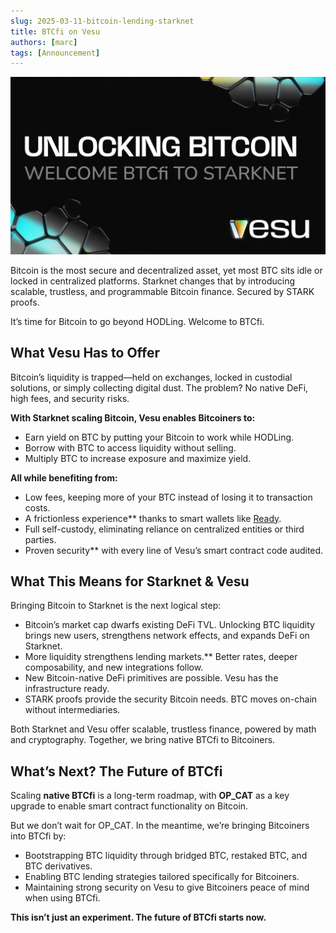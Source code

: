 ```yaml
---
slug: 2025-03-11-bitcoin-lending-starknet
title: BTCfi on Vesu
authors: [marc]
tags: [Announcement]
---
```


![Welcome BTCfi to Vesu](unlock-bitcoin-on-vesu.png)

Bitcoin is the most secure and decentralized asset, yet most BTC sits idle or locked in centralized platforms. Starknet changes that by introducing scalable, trustless, and programmable Bitcoin finance. Secured by STARK proofs.

It’s time for Bitcoin to go beyond HODLing. Welcome to BTCfi.

## What Vesu Has to Offer  

Bitcoin’s liquidity is trapped—held on exchanges, locked in custodial solutions, or simply collecting digital dust. The problem? No native DeFi, high fees, and security risks.  

**With Starknet scaling Bitcoin, Vesu enables Bitcoiners to:**  

- Earn yield on BTC by putting your Bitcoin to work while HODLing.  
- Borrow with BTC to access liquidity without selling.  
- Multiply BTC to increase exposure and maximize yield.  

**All while benefiting from:**

- Low fees, keeping more of your BTC instead of losing it to transaction costs.  
- A frictionless experience** thanks to smart wallets like [Ready](https://www.ready.co/).
- Full self-custody, eliminating reliance on centralized entities or third parties.  
- Proven security** with every line of Vesu’s smart contract code audited.  

## What This Means for Starknet & Vesu  

Bringing Bitcoin to Starknet is the next logical step:  

- Bitcoin’s market cap dwarfs existing DeFi TVL. Unlocking BTC liquidity brings new users, strengthens network effects, and expands DeFi on Starknet.
- More liquidity strengthens lending markets.** Better rates, deeper composability, and new integrations follow.  
- New Bitcoin-native DeFi primitives are possible. Vesu has the infrastructure ready.  
- STARK proofs provide the security Bitcoin needs. BTC moves on-chain without intermediaries.  


Both Starknet and Vesu offer scalable, trustless finance, powered by math and cryptography. Together, we bring native BTCfi to Bitcoiners. 

## What’s Next? The Future of BTCfi  

Scaling **native BTCfi** is a long-term roadmap, with **OP_CAT** as a key upgrade to enable smart contract functionality on Bitcoin.  

But we don’t wait for OP_CAT. In the meantime, we’re bringing Bitcoiners into BTCfi by:  

- Bootstrapping BTC liquidity through bridged BTC, restaked BTC, and BTC derivatives.  
- Enabling BTC lending strategies tailored specifically for Bitcoiners.  
- Maintaining strong security on Vesu to give Bitcoiners peace of mind when using BTCfi.  

**This isn’t just an experiment. The future of BTCfi starts now.**  